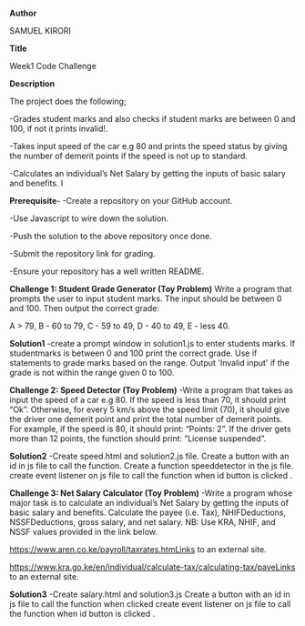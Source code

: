 **Author**

SAMUEL KIRORI

**Title**

Week1 Code Challenge

**Description**

The project does the following;

-Grades student marks and also checks if student marks are between 0 and 100, if not it prints invalid!.

-Takes input speed of the car e.g 80 and prints the speed status by giving the number of demerit points if the speed is not up to standard.

-Calculates an individual’s Net Salary by getting the inputs of basic salary and benefits. I

**Prerequisite**-
-Create a repository on your GitHub account.

-Use Javascript to wire down the solution.

-Push the solution to the above repository once done.

-Submit the repository link for grading.

-Ensure your repository has a well written README.

**Challenge 1: Student Grade Generator (Toy Problem)**
Write a program that prompts the user to input student marks. The input should be between 0 and 100. Then output the correct grade:

A > 79, B - 60 to 79, C - 59 to 49, D - 40 to 49, E - less 40.

**Solution1**
-create a prompt window in solution1.js to enter students marks. If studentmarks is between 0 and 100 print the correct grade. Use if statements to grade marks based on the range. Output 'Invalid input' if the grade is not within the range given 0 to 100.

**Challenge 2: Speed Detector (Toy Problem)**
-Write a program that takes as input the speed of a car e.g 80. If the speed is less than 70, it should print “Ok”. Otherwise, for every 5 km/s above the speed limit (70), it should give the driver one demerit point and print the total number of demerit points.
For example, if the speed is 80, it should print: “Points: 2”. If the driver gets more than 12 points, the function should print: “License suspended”.

**Solution2**
-Create speed.html and solution2.js file. Create a button with an id in js file to call the function. Create a function speeddetector in the js file. create event listener on js file to call the function when id button is clicked .

**Challenge 3: Net Salary Calculator (Toy Problem)**
-Write a program whose major task is to calculate an individual’s Net Salary by getting the inputs of basic salary and benefits. Calculate the payee (i.e. Tax), NHIFDeductions, NSSFDeductions, gross salary, and net salary. NB: Use KRA, NHIF, and NSSF values provided in the link below.

https://www.aren.co.ke/payroll/taxrates.htmLinks to an external site.

https://www.kra.go.ke/en/individual/calculate-tax/calculating-tax/payeLinks to an external site.

**Solution3**
-Create salary.html and solution3.js Create a button with an id in js file to call the function when clicked create event listener on js file to call the function when id button is clicked .